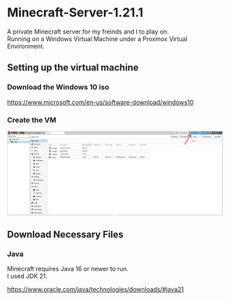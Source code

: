 # Minecraft-Server-1.21.1

 A private Minecraft server for my freinds and I to play on.
    <br/>
 Running on a Windows Virtual Machine under a Proxmox Virtual Environment.

 ## Setting up the virtual machine

 ### Download the Windows 10 iso  

https://www.microsoft.com/en-us/software-download/windows10

### Create the VM

   ![proxmoxVM](images\Minecraft1.21.1\proxmoxVM.PNG)
  
  ## Download Necessary Files

  ### Java 

 Minecraft requires Java 16 or newer to run.
    <br/> 
 I used JDK 21. 

 https://www.oracle.com/java/technologies/downloads/#java21

